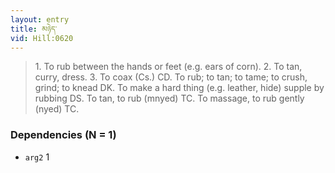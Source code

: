 ```yaml
---
layout: entry
title: མཉེད་
vid: Hill:0620
---
```

> 1\. To rub between the hands or feet (e\.g\. ears of corn)\. 2\. To tan, curry, dress\. 3\. To coax (Cs\.) CD\. To rub; to tan; to tame; to crush, grind; to knead DK\. To make a hard thing (e\.g\. leather, hide) supple by rubbing DS\. To tan, to rub (mnyed) TC\. To massage, to rub gently (nyed) TC\.


### Dependencies (N = 1)
* `arg2` 1
